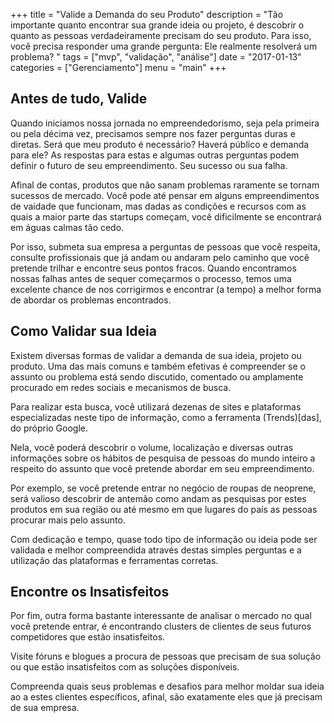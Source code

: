 +++
title = "Valide a Demanda do seu Produto"
description = "Tão importante quanto encontrar sua grande ideia ou projeto, é descobrir o quanto as pessoas verdadeiramente precisam do seu produto. Para isso, você precisa responder uma grande pergunta: Ele realmente resolverá um problema? "
tags = ["mvp", "validação", "análise"]
date = "2017-01-13"
categories = ["Gerenciamento"]
menu = "main"
+++

## Antes de tudo, Valide

Quando iniciamos nossa jornada no empreendedorismo, seja pela primeira ou pela décima vez, precisamos sempre nos fazer perguntas duras e diretas. 
Será que meu produto é necessário? Haverá público e demanda para ele?
As respostas para estas e algumas outras perguntas podem definir o futuro de seu empreendimento. Seu sucesso ou sua falha.

Afinal de contas, produtos que não sanam problemas raramente se tornam sucessos de mercado. Você pode até pensar em alguns empreendimentos de vaidade que funcionam, mas dadas as condições e recursos com as quais a maior parte das startups começam, você dificilmente se encontrará em águas calmas tão cedo. 

Por isso, submeta sua empresa a perguntas de pessoas que você respeita, consulte profissionais que já andam ou andaram pelo caminho que você pretende trilhar e encontre seus pontos fracos. Quando encontramos nossas falhas antes de sequer começarmos o processo, temos uma excelente chance de nos corrigirmos e encontrar (a tempo) a melhor forma de abordar os problemas encontrados. 

## Como Validar sua Ideia

Existem diversas formas de validar a demanda de sua ideia, projeto ou produto. Uma das mais comuns e também efetivas é compreender se o assunto ou problema está sendo discutido, comentado ou amplamente procurado em redes sociais e mecanismos de busca.

Para realizar esta busca, você utilizará dezenas de sites e plataformas especializadas neste tipo de informação, como a ferramenta (Trends)[das], do próprio Google. 

Nela, você poderá descobrir o volume, localização e diversas outras informações sobre os hábitos de pesquisa de pessoas do mundo inteiro a respeito do assunto que você pretende abordar em seu empreendimento. 

Por exemplo, se você pretende entrar no negócio de roupas de neoprene, será valioso descobrir de antemão como andam as pesquisas por estes produtos em sua região ou até mesmo em que lugares do país as pessoas procurar mais pelo assunto.

Com dedicação e tempo, quase todo tipo de informação ou ideia pode ser validada e melhor compreendida através destas simples perguntas e a utilização das plataformas e ferramentas corretas. 

## Encontre os Insatisfeitos

Por fim, outra forma bastante interessante de analisar o mercado no qual você pretende entrar, é encontrando clusters de clientes de seus futuros competidores que estão insatisfeitos.

Visite fóruns e blogues a procura de pessoas que precisam de sua solução ou que estão insatisfeitos com as soluções disponíveis.

Compreenda quais seus problemas e desafios para melhor moldar sua ideia ao a estes clientes específicos, afinal, são exatamente eles que já precisam de sua empresa. 